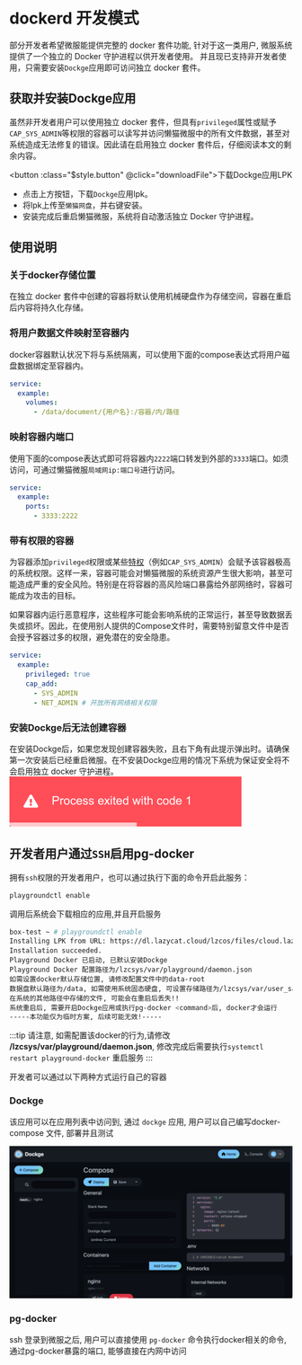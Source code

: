 # dockerd 开发模式

部分开发者希望微服能提供完整的 docker 套件功能, 针对于这一类用户, 微服系统<Badge type="tip" text="≥v1.1.0" /> 提供了一个独立的 Docker 守护进程以供开发者使用。
并且现已支持非开发者使用<Badge type="tip" text="≥v1.3.0" />，只需要安装`Dockge`应用即可访问独立 docker 套件。

## 获取并安装Dockge应用
虽然非开发者用户可以使用独立 docker 套件，但具有`privileged`属性或赋予`CAP_SYS_ADMIN`等权限的容器可以读写并访问懒猫微服中的所有文件数据，甚至对系统造成无法修复的错误。因此请在启用独立 docker 套件后，仔细阅读本文的剩余内容。

<script setup>
const downloadFile = () => {
  const link = document.createElement('a');
  link.href = 'https://dl.lazycat.cloud/lzcos/files/ab6f5801-ea6a-47a6-bedd-9fd90f7de0de.lpk';
  link.download = 'dockge.lpk';
  link.click();
};
</script>

<button :class="$style.button" @click="downloadFile">下载Dockge应用LPK</button>

<style module>
.button {
  color: white;
  padding: 10px 20px;
  border-radius: 5px;
  font-weight: bold;
  background-color: #2965D7;
  cursor: pointer;
}
</style>

 - 点击上方按钮，下载`Dockge`应用lpk。
 - 将lpk上传至`懒猫网盘`，并右键安装。
 - 安装完成后重启懒猫微服，系统将自动激活独立 Docker 守护进程。

## 使用说明
### 关于docker存储位置
在独立 docker 套件中创建的容器将默认使用机械硬盘作为存储空间，容器在重启后内容将持久化存储。

### 将用户数据文件映射至容器内
docker容器默认状况下将与系统隔离，可以使用下面的compose表达式将用户磁盘数据绑定至容器内。
```yaml
service:
  example:
    volumes:
      - /data/document/{用户名}:/容器/内/路径
```

### 映射容器内端口
使用下面的compose表达式即可将容器内`2222`端口转发到外部的`3333`端口。如须访问，可通过懒猫微服`局域网ip:端口号`进行访问。
```yaml
service:
  example:
    ports:
      - 3333:2222
```

### 带有权限的容器
为容器添加`privileged`权限或某些[特权](https://man.archlinux.org/man/core/man-pages/capabilities.7.en)（例如`CAP_SYS_ADMIN`）会赋予该容器极高的系统权限。这样一来，容器可能会对懒猫微服的系统资源产生很大影响，甚至可能造成严重的安全风险。特别是在将容器的高风险端口暴露给外部网络时，容器可能成为攻击的目标。

如果容器内运行恶意程序，这些程序可能会影响系统的正常运行，甚至导致数据丢失或损坏。因此，在使用别人提供的Compose文件时，需要特别留意文件中是否会授予容器过多的权限，避免潜在的安全隐患。
```yaml
service:
  example:
    privileged: true
    cap_add: 
      - SYS_ADMIN 
      - NET_ADMIN # 开放所有网络相关权限
```

### 安装Dockge后无法创建容器
在安装Dockge后，如果您发现创建容器失败，且右下角有此提示弹出时。请确保第一次安装后已经重启微服。在不安装Dockge应用的情况下系统为保证安全将不会启用独立 docker 守护进程。
![右下角错误提示](./public/dockge-error.png)


## 开发者用户通过`SSH`启用pg-docker

拥有`ssh`权限的开发者用户，也可以通过执行下面的命令开启此服务：
```bash
playgroundctl enable
```
调用后系统会下载相应的应用,并且开启服务
```bash
box-test ~ # playgroundctl enable
Installing LPK from URL: https://dl.lazycat.cloud/lzcos/files/cloud.lazycat.app.dockge.lpk
Installation succeeded.
Playground Docker 已启动, 已默认安装Dockge
Playground Docker 配置路径为/lzcsys/var/playground/daemon.json
如需设置docker默认存储位置, 请修改配置文件中的data-root
数据盘默认路径为/data, 如需使用系统固态硬盘, 可设置存储路径为/lzcsys/var/user_save, 固态硬盘空间有限, 请控制储存数据大小在200GiB内
在系统的其他路径中存储的文件, 可能会在重启后丢失!!
系统重启后, 需要开启Dockge应用或执行pg-docker <command>后, docker才会运行
-----本功能仅为临时方案, 后续可能无效!-----
```

:::tip 
请注意, 如需配置该docker的行为,请修改 **/lzcsys/var/playground/daemon.json**, 修改完成后需要执行`systemctl restart playground-docker` 重启服务
:::


开发者可以通过以下两种方式运行自己的容器

### Dockge 
该应用可以在应用列表中访问到, 通过 `dockge` 应用, 用户可以自己编写docker-compose 文件, 部署并且测试

![dockge](./public/dockge.png)

### pg-docker
ssh 登录到微服之后, 用户可以直接使用 `pg-docker` 命令执行docker相关的命令, 通过pg-docker暴露的端口, 能够直接在内网中访问

